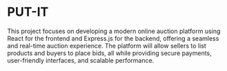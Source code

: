 # PUT-IT
This project focuses on developing a modern online auction platform using React for the frontend and Express.js for the backend, offering a seamless and real-time auction experience. The platform will allow sellers to list products and buyers to place bids, all while providing secure payments, user-friendly interfaces, and scalable performance.
